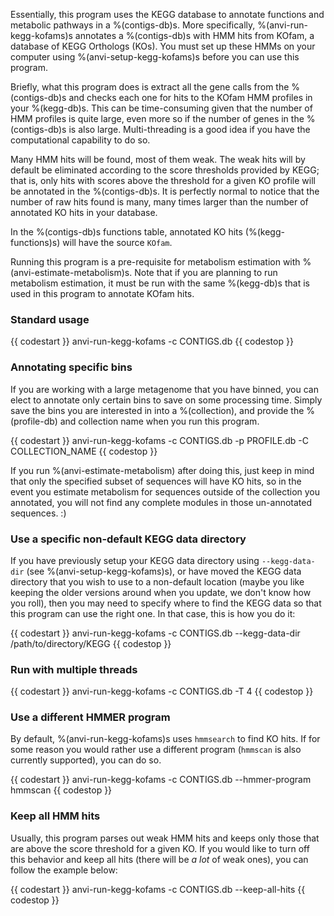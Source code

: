 Essentially, this program uses the KEGG database to annotate functions and metabolic pathways in a %(contigs-db)s. More specifically, %(anvi-run-kegg-kofams)s annotates a %(contigs-db)s with HMM hits from KOfam, a database of KEGG Orthologs (KOs). You must set up these HMMs on your computer using %(anvi-setup-kegg-kofams)s before you can use this program.

Briefly, what this program does is extract all the gene calls from the %(contigs-db)s and checks each one for hits to the KOfam HMM profiles in your %(kegg-db)s. This can be time-consuming given that the number of HMM profiles is quite large, even more so if the number of genes in the %(contigs-db)s is also large. Multi-threading is a good idea if you have the computational capability to do so.

Many HMM hits will be found, most of them weak. The weak hits will by default be eliminated according to the score thresholds provided by KEGG; that is, only hits with scores above the threshold for a given KO profile will be annotated in the %(contigs-db)s. It is perfectly normal to notice that the number of raw hits found is many, many times larger than the number of annotated KO hits in your database.

In the %(contigs-db)s functions table, annotated KO hits (%(kegg-functions)s) will have the source `KOfam`.

Running this program is a pre-requisite for metabolism estimation with %(anvi-estimate-metabolism)s. Note that if you are planning to run metabolism estimation, it must be run with the same %(kegg-db)s that is used in this program to annotate KOfam hits.

### Standard usage

{{ codestart }}
anvi-run-kegg-kofams -c CONTIGS.db
{{ codestop }}

### Annotating specific bins
If you are working with a large metagenome that you have binned, you can elect to annotate only certain bins to save on some processing time. Simply save the bins you are interested in into a %(collection), and provide the %(profile-db) and collection name when you run this program.

{{ codestart }}
anvi-run-kegg-kofams -c CONTIGS.db -p PROFILE.db -C COLLECTION_NAME
{{ codestop }}

If you run %(anvi-estimate-metabolism) after doing this, just keep in mind that only the specified subset of sequences will have KO hits, so in the event you estimate metabolism for sequences outside of the collection you annotated, you will not find any complete modules in those un-annotated sequences. :)

### Use a specific non-default KEGG data directory
If you have previously setup your KEGG data directory using `--kegg-data-dir` (see %(anvi-setup-kegg-kofams)s), or have moved the KEGG data directory that you wish to use to a non-default location (maybe you like keeping the older versions around when you update, we don't know how you roll), then you may need to specify where to find the KEGG data so that this program can use the right one. In that case, this is how you do it:

{{ codestart }}
anvi-run-kegg-kofams -c CONTIGS.db --kegg-data-dir /path/to/directory/KEGG
{{ codestop }}

### Run with multiple threads

{{ codestart }}
anvi-run-kegg-kofams -c CONTIGS.db -T 4
{{ codestop }}

### Use a different HMMER program
By default, %(anvi-run-kegg-kofams)s uses `hmmsearch` to find KO hits. If for some reason you would rather use a different program (`hmmscan` is also currently supported), you can do so.

{{ codestart }}
anvi-run-kegg-kofams -c CONTIGS.db --hmmer-program hmmscan
{{ codestop }}

### Keep all HMM hits
Usually, this program parses out weak HMM hits and keeps only those that are above the score threshold for a given KO. If you would like to turn off this behavior and keep all hits (there will be _a lot_ of weak ones), you can follow the example below:

{{ codestart }}
anvi-run-kegg-kofams -c CONTIGS.db --keep-all-hits
{{ codestop }}
